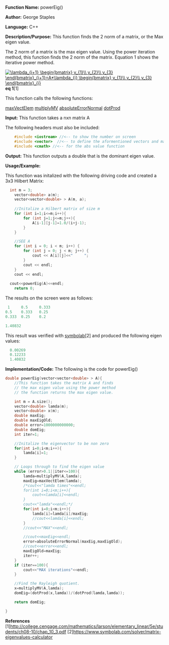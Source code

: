 **Function Name:**          powerEig()

**Author:** George Staples

**Language:** C++

**Description/Purpose:** This function finds the 2 norm of a matrix, or the Max eigen value.

The 2 norm of a matrix is the max eigen value. Using the power iteration method, this function finds the 2 norm of the matrix. Equation 1 shows the iterative power method. 

<a href="https://www.codecogs.com/eqnedit.php?latex=\lambda_{i&plus;1}&space;\begin{bmatrix}&space;v_{1}\\&space;v_{2}\\&space;v_{3}&space;\end{bmatrix}_{i&plus;1}=A*\lambda_{i}&space;\begin{bmatrix}&space;v_{1}\\&space;v_{2}\\&space;v_{3}&space;\end{bmatrix}_{i}" target="_blank"><img src="https://latex.codecogs.com/gif.latex?\lambda_{i&plus;1}&space;\begin{bmatrix}&space;v_{1}\\&space;v_{2}\\&space;v_{3}&space;\end{bmatrix}_{i&plus;1}=A*\lambda_{i}&space;\begin{bmatrix}&space;v_{1}\\&space;v_{2}\\&space;v_{3}&space;\end{bmatrix}_{i}" title="\lambda_{i+1} \begin{bmatrix} v_{1}\\ v_{2}\\ v_{3} \end{bmatrix}_{i+1}=A*\lambda_{i} \begin{bmatrix} v_{1}\\ v_{2}\\ v_{3} \end{bmatrix}_{i}" /></a> **eq 1**[1]

This function calls the following functions:

[maxVectElem](https://georgest347.github.io/MATH-5620/softwareManual/HW2/maxVectElem) 
[multiplyMV](https://georgest347.github.io/MATH-5620/softwareManual/HW2/multiplyMV) 
[absoluteErrorNormal](https://georgest347.github.io/MATH-5620/softwareManual/HW2/absoluteErrorNormal) 
[dotProd](https://georgest347.github.io/MATH-5620/softwareManual/HW3/dotProd) 

**Input:** This function takes a nxn matrix A
  
The following headers must also be included:
  ```c++
      #include <iostream> //<-- to show the number on screen
      #include <vector>  //<-- to define the aformentioned vectors and matricies
      #include <cmath> //<-- for the abs value function
  ```

**Output:** This function outputs a double that is the dominant eigen value.
	
**Usage/Example:**

This function was initalized with the following driving code and created a 3x3 Hilbert Matrix:
```c++
  int m = 3;
	vector<double> a(m);
	vector<vector<double> > A(m, a);
  
    //Initalize a Hilbert matrix of size m
    for (int i=1;i<=m;i++){
        for (int j=1;j<=m;j++){
            A[i-1][j-1]=1.0/(i+j-1);
        }
    }

	//SEE A
	for (int i = 0; i < m; i++) {
		for (int j = 0; j < m; j++) {
			cout << A[i][j]<<"     ";
		}
		cout << endl;
	}
	cout << endl;
   
  cout<<powerEig(A)<<endl;
    return 0;
```

The results on the screen were as follows:

```c++
 1     0.5     0.333
0.5    0.333   0.25
0.333  0.25    0.2

1.40832
```
This result was verified with [symbolab](https://www.symbolab.com/solver/matrix-eigenvalues-calculator/eigenvalues%20%5Cbegin%7Bpmatrix%7D1%260.5%26%5Cfrac%7B1%7D%7B3%7D%5C%5C%200.5%26%5Cfrac%7B1%7D%7B3%7D%260.25%5C%5C%20%5Cfrac%7B1%7D%7B3%7D%260.25%260.2%5Cend%7Bpmatrix%7D)[2] and produced the following eigen values:

```c++
  0.00269
  0.12233
  1.40832
```

**Implementation/Code:** The following is the code for powerEig()
```c++
double powerEig(vector<vector<double> > A){
    //This function takes the matrix A and finds
    // the max eigen value using the power method
    // the function returns the max eigen value.

    int m = A.size();
    vector<double> lamda(m);
    vector<double> x(m);
    double maxEig;
    double maxEigOld;
    double error=1000000000000;
    double domEig;
    int iter=1;

    //Initalize the eigenvector to be non zero
    for(int i=0;i<m;i++){
        lamda[i]=1;
    }

    // Loops through to find the eigen value
    while (error>0.1||iter<=100){
        lamda=multiplyMV(A,lamda);
        maxEig=maxVectElem(lamda);
        /*cout<<"lamda times"<<endl;
        for(int i=0;i<m;i++){
            cout<<lamda[i]<<endl;
        }
        cout<<"lamda"<<endl;*/
        for(int i=0;i<m;i++){
            lamda[i]=lamda[i]/maxEig;
            //cout<<lamda[i]<<endl;
        }
        //cout<<"MAX"<<endl;

        //cout<<maxEig<<endl;
        error=absoluteErrorNormal(maxEig,maxEigOld);
        //cout<<error<<endl;
        maxEigOld=maxEig;
        iter++;
    }
    if (iter==100){
        cout<<"MAX iterations"<<endl;
    }

    //Find the Rayleigh quotient.
    x=multiplyMV(A,lamda);
    domEig=(dotProd(x,lamda))/(dotProd(lamda,lamda));

    return domEig;

}
```
**References**
[1]http://college.cengage.com/mathematics/larson/elementary_linear/5e/students/ch08-10/chap_10_3.pdf
[2]https://www.symbolab.com/solver/matrix-eigenvalues-calculator
